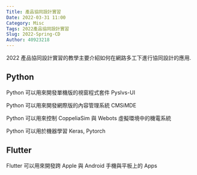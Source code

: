 ```yaml
---
Title: 產品協同設計實習
Date: 2022-03-31 11:00
Category: Misc
Tags: 2022產品協同設計實習
Slug: 2022-Spring-CD
Author: 40923218
---
```


2022 產品協同設計實習的教學主要介紹如何在網路多工下進行協同設計的應用.

<!-- PELICAN_END_SUMMARY -->

Python
----
Python 可以用來開發單機版的視窗程式套件 Pyslvs-UI

Python 可以用來開發網際版的內容管理系統 CMSiMDE

Python 可以用來控制 CoppeliaSim 與 Webots 虛擬環境中的機電系統

Python 可以用於機器學習 Keras, Pytorch


Flutter
----

Flutter 可以用來開發跨 Apple 與 Android 手機與平板上的 Apps

